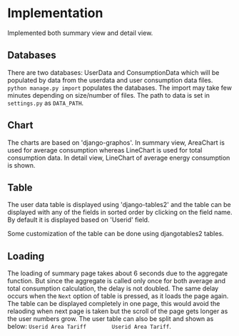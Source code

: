 # Implementation
Implemented both summary view and detail view.

## Databases
There are two databases: UserData and ConsumptionData which will be
populated by data from the userdata and user consumption data files.
``python manage.py import`` populates the databases. The import may take few
minutes depending on size/number of files.
The path to data is set in ``settings.py`` as ``DATA_PATH``.

## Chart
The charts are based on 'django-graphos'. In summary view, AreaChart is
used for average consumption whereas LineChart is used for total consumption
data. In detail view, LineChart of average energy consumption is shown.

## Table
The user data table is displayed using 'django-tables2' and the table can
be displayed with any of the fields in sorted order by clicking on the
field name. By default it is displayed based on 'Userid' field.

Some customization of the table can be done using djangotables2 tables.

## Loading
The loading of summary page takes about 6 seconds due to the aggregate function.
But since the aggregate is called only once for both average and total consumption calculation, the delay is not doubled. The same delay occurs when the ``Next`` option
of table is pressed, as it loads the page again.
The table can be displayed completely in one page, this would avoid the
relaoding when next page is taken but the scroll of the page gets longer
as the user numbers grow. The user table can also be split and shown as below:
``Userid Area Tariff        Userid Area Tariff``.
